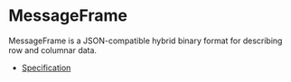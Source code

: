 # MessageFrame

MessageFrame is a JSON-compatible hybrid binary format for describing row and columnar data.


- [Specification](spec.md)
